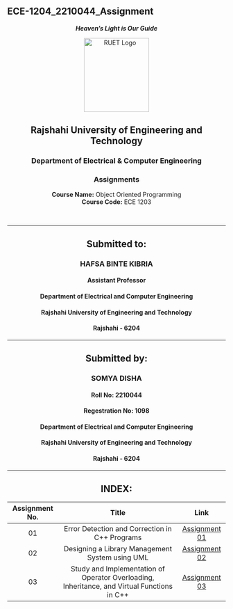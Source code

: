 ## ECE-1204_2210044_Assignment
<div align="center">
  
_**Heaven’s Light is Our Guide**_
</div>

<p align="center">
  <img src="https://github.com/user-attachments/assets/18531be8-2a84-4bea-9027-5f1c40549dfa" alt="RUET Logo" style="width:150px;height:170px;">
</p>

<div align="center">
  
  ## **Rajshahi University of Engineering and Technology** <br> 
  ### **Department of Electrical & Computer Engineering**
  ### **Assignments**<br>
  **Course Name:** Object Oriented Programming<br>
  **Course Code:** ECE 1203
</div>
<br>
<div align="center">

---  
##  Submitted to: 

### **HAFSA BINTE KIBRIA**
#### Assistant Professor
#### Department of Electrical and Computer Engineering
#### Rajshahi University of Engineering and Technology
#### Rajshahi - 6204

---

## Submitted by:

### **SOMYA DISHA**
#### Roll No: 2210044
#### Regestration No: 1098
#### Department of Electrical and Computer Engineering
#### Rajshahi University of Engineering and Technology
#### Rajshahi - 6204

---
</div>

<div align="center">
  
## INDEX:

| Assignment No. | Title | Link |
| :---: | :---: | :---: |
| 01 | Error Detection and Correction in C++ Programs | [Assignment 01](https://github.com/SomyaDisha44/ECE-1204_2210044_Assignment/blob/main/Assignment/Assignment%201.md)
| 02 | Designing a Library Management System using UML | [Assignment 02](https://github.com/SomyaDisha44/ECE-1204_2210044_Assignment/blob/main/Assignment/Assignment%202.md)
| 03 | Study and Implementation of Operator Overloading, Inheritance, and Virtual Functions in C++ | [Assignment 03](https://github.com/SomyaDisha44/ECE-1204_2210044_Assignment/blob/main/Assignment/Assignment%203.md)

</div>

